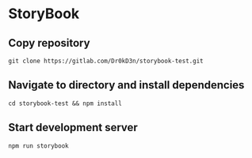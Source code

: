 # StoryBook

## Copy repository
```
git clone https://gitlab.com/Dr0kD3n/storybook-test.git
```

## Navigate to directory and install dependencies
```
cd storybook-test && npm install
```

## Start development server
```
npm run storybook
```
